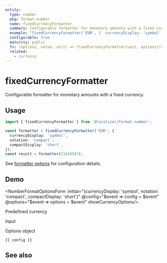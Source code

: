 ```yaml
---
entity:
  type: number
  pkg: format-number
  name: fixedCurrencyFormatter
  summary: Configurable formatter for monetary amounts with a fixed currency.
  example: "fixedCurrencyFormatter('EUR', {  currencyDisplay: 'symbol',  notation: 'compact',  compactDisplay: 'short'})(21436587)"
  configurable: true
  maturity: public
  fn: (options, value, unit) => fixedCurrencyFormatter(unit, options)(value)
  related:
    - currency
---
```


# fixedCurrencyFormatter <Package name="format-number"/>

Configurable formatter for monetary amounts with a fixed currency.

## Usage

```typescript twoslash
import { fixedCurrencyFormatter } from '@localizer/format-number';

const formatter = fixedCurrencyFormatter('EUR', {
  currencyDisplay: 'symbol',
  notation: 'compact',
  compactDisplay: 'short',
});
const result = formatter(21436587);
```

See [formatter options](./options/index.md) for configuration details.

## Demo

<script setup>
  import { ref } from 'vue';
  import { NFormItem } from 'naive-ui/es/form';
  import { NInputNumber } from 'naive-ui/es/input-number';
  import { NSelect } from 'naive-ui/es/select';
  import { NDivider } from 'naive-ui/es/divider';
  import NumberFormatOptionsForm from './NumberFormatOptionsForm.vue';
  import { currencyName } from '@localizer/format';

  const value = ref(21436587);
  const config = ref();
  const options = ref({});

  const unit = ref('EUR');

  const unitOptions = Intl.supportedValuesOf('currency').map(currency => ({label: `${currency} - ${currencyName(currency).localize('en-US')}`, value: currency}));

</script>

<EntityDemo :args="[options, value, unit]">

<NumberFormatOptionsForm :initial="{currencyDisplay: 'symbol', notation: 'compact', compactDisplay: 'short'}" @config="$event => config = $event" @options="$event => options = $event" showCurrencyOptions/>

<NDivider title-placement="left">Predefined currency</NDivider>
<NFormItem label="Currency"><NSelect filterable v-model:value="unit" :options="unitOptions"/></NFormItem>

<NDivider title-placement="left">Input</NDivider>
<NFormItem label="Value"><NInputNumber clearable v-model:value="value" /></NFormItem>

<NDivider title-placement="left">Options object</NDivider>

```-vue
{{ config }}
```

</EntityDemo>

## See also

<Entities />
